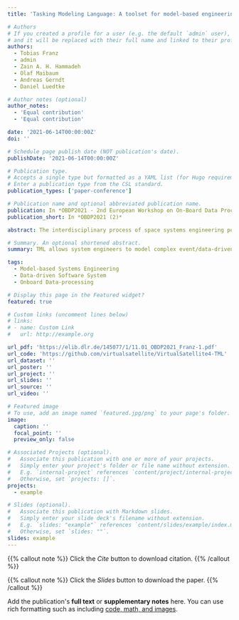 ```yaml
---
title: 'Tasking Modeling Language: A toolset for model-based engineering of data-driven software systems'

# Authors
# If you created a profile for a user (e.g. the default `admin` user), write the username (folder name) here
# and it will be replaced with their full name and linked to their profile.
authors:
  - Tobias Franz
  - admin
  - Zain A. H. Hammadeh
  - Olaf Maibaum
  - Andreas Gerndt
  - Daniel Luedtke

# Author notes (optional)
author_notes:
  - 'Equal contribution'
  - 'Equal contribution'

date: '2021-06-14T00:00:00Z'
doi: ''

# Schedule page publish date (NOT publication's date).
publishDate: '2021-06-14T00:00:00Z'

# Publication type.
# Accepts a single type but formatted as a YAML list (for Hugo requirements).
# Enter a publication type from the CSL standard.
publication_types: ['paper-conference']

# Publication name and optional abbreviated publication name.
publication: In *OBDP2021 - 2nd European Workshop on On-Board Data Processing (2)*
publication_short: In *OBDP2021 (2)*

abstract: The interdisciplinary process of space systems engineering poses challenges for the development of the on-board software. The software integrates components from different domains and organizations and has to fulfill requirements, such as robustness, reliability, and real-time capability. Model-based methods not only help to give a comprehensive overview, but also improve productivity by allowing artifacts to be generated from the model automatically. However, general-purpose modeling languages, such as the Systems Modeling Language (SysML), are not always adequate because of their ambiguity resulting from their generic nature. Furthermore, sensor data handling, analysis, and processing of data in on-board software requires focus on the systems data flow and event mechanism. To achieve this, we developed the Tasking Modeling Language (TML) which allows system engineers to model complex event-driven software systems in a simplified way and to generate software from the model. Type and consistency checks on the formal level help to reduce errors early in the engineering process. TML is focused on data-driven systems and its models are designed to be extended and customized to specific mission requirements. This paper describes the architecture of TML in detail, explains the base technology, the methodology, and the developed domain specific languages (DSLs). It evaluates the design approach of the software via a case study and presents advantages as well as challenges faced.

# Summary. An optional shortened abstract.
summary: TML allows system engineers to model complex event/data-driven software systems in a simplified way and generate software from the model.

tags:
  - Model-based Systems Engineering
  - Data-driven Software System
  - Onboard Data-processing

# Display this page in the Featured widget?
featured: true

# Custom links (uncomment lines below)
# links:
# - name: Custom Link
#   url: http://example.org

url_pdf: 'https://elib.dlr.de/145077/1/11.01_OBDP2021_Franz-1.pdf'
url_code: 'https://github.com/virtualsatellite/VirtualSatellite4-TML'
url_dataset: ''
url_poster: ''
url_project: ''
url_slides: ''
url_source: ''
url_video: ''

# Featured image
# To use, add an image named `featured.jpg/png` to your page's folder.
image:
  caption: ''
  focal_point: ''
  preview_only: false

# Associated Projects (optional).
#   Associate this publication with one or more of your projects.
#   Simply enter your project's folder or file name without extension.
#   E.g. `internal-project` references `content/project/internal-project/index.md`.
#   Otherwise, set `projects: []`.
projects:
  - example

# Slides (optional).
#   Associate this publication with Markdown slides.
#   Simply enter your slide deck's filename without extension.
#   E.g. `slides: "example"` references `content/slides/example/index.md`.
#   Otherwise, set `slides: ""`.
slides: example
---
```


{{% callout note %}}
Click the _Cite_ button to download citation.
{{% /callout %}}

{{% callout note %}}
Click the _Slides_ button to download the paper.
{{% /callout %}}

Add the publication's **full text** or **supplementary notes** here. You can use rich formatting such as including [code, math, and images](https://docs.hugoblox.com/content/writing-markdown-latex/).

